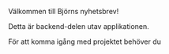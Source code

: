 Välkommen till Björns nyhetsbrev!

Detta är backend-delen utav applikationen. 

För att komma igång med projektet behöver du